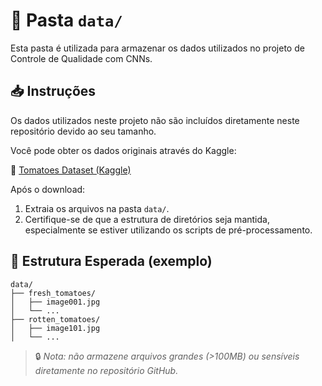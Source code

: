 # 📂 Pasta `data/`

Esta pasta é utilizada para armazenar os dados utilizados no projeto de Controle de Qualidade com CNNs.

## 📥 Instruções

Os dados utilizados neste projeto não são incluídos diretamente neste repositório devido ao seu tamanho.

Você pode obter os dados originais através do Kaggle:

🔗 [Tomatoes Dataset (Kaggle)](https://www.kaggle.com/datasets/enalis/tomatoes-dataset)

Após o download:

1. Extraia os arquivos na pasta `data/`.
2. Certifique-se de que a estrutura de diretórios seja mantida, especialmente se estiver utilizando os scripts de pré-processamento.

## 📎 Estrutura Esperada (exemplo)

```
data/
├── fresh_tomatoes/
│   ├── image001.jpg
│   └── ...
├── rotten_tomatoes/
│   ├── image101.jpg
│   └── ...
```

> 🔒 *Nota: não armazene arquivos grandes (>100MB) ou sensíveis diretamente no repositório GitHub.*
